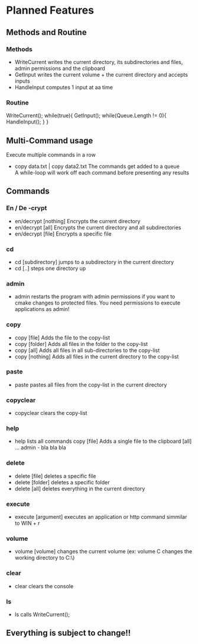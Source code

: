 # Planned Features
## Methods and Routine
### Methods
- WriteCurrent   writes the current directory, its subdirectories and files, admin permissions and the clipboard
- GetInput       writes the current volume + the current directory and accepts inputs
- HandleInput    computes 1 input at aa time
### Routine
WriteCurrent();
while(true){
  GetInput();
  while(Queue.Length != 0){
    HandleInput();
  }
}
## Multi-Command usage
Execute multiple commands in a row
- copy data.txt | copy data2.txt
The commands get added to a queue  
A while-loop will work off each command before presenting any results
## Commands
### En / De -crypt
- en/decrypt [nothing] Encrypts the current directory
- en/decrypt [all]     Encrypts the current directory and all subdirectories
- en/decrypt [file]    Encrypts a specific file
### cd
- cd [subdirectory]    jumps to a subdirectory in the current directory
- cd [..]              steps one directory up
### admin
- admin                restarts the program with admin permissions if you want to cmake changes to protected files. You need permissions to execute applications as admin!
### copy
- copy [file]          Adds the file to the copy-list
- copy [folder]        Adds all files in the folder to the copy-list
- copy [all]           Adds all files in all sub-directories to the copy-list
- copy [nothing]       Adds all files in the current directory to the copy-list
### paste
- paste                pastes all files from the copy-list in the current directory
### copyclear
- copyclear            clears the copy-list
### help
- help                 lists all commands
      copy
      [file] Adds a single file to the clipboard
      [all] ...
      admin  -  bla bla bla
### delete
- delete [file]        deletes a specific file
- delete [folder]      deletes a specific folder
- delete [all]         deletes everything in the current directory
### execute
- execute [argument]   executes an application or http command simmilar to WIN + r
### volume
- volume [volume]      changes the current volume (ex: volume C changes the working directory to C:\\)
### clear
- clear                clears the console
### ls
- ls                   calls WriteCurrent();

## Everything is subject to change!!
